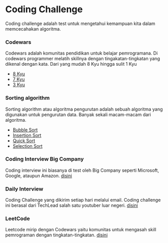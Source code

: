 # Coding Challenge

Coding challenge adalah test untuk mengetahui kemampuan kita dalam memcecahakan algoritma.

### Codewars
Codewars adalah komunitas pendidikan untuk belajar pemrogramana. Di codewars programmer melatih skillnya dengan tingakatan-tingkatan yang dikenal dengan kata. Dari yang mudah 8 Kyu hingga sulit 1 Kyu

* [8 Kyu](https://github.com/kkafi09/coding-challenge/tree/main/codewars/8%20Kyu/)
* [7 Kyu](https://github.com/kkafi09/coding-challenge/tree/main/codewars/7%20Kyu)
* [3 Kyu](https://github.com/kkafi09/coding-challenge/tree/main/codewars/3%20Kyu)

### Sorting algorithm
Sorting algorithm atau algoritma pengurutan adalah sebuah algoritma yang digunakan untuk pengurutan data. Banyak sekali macam-macam dari algoritma.

* [Bubble Sort](https://github.com/kkafi09/coding-challenge/tree/main/algoritma-sorting/bubble-sort)
* [Insertion Sort](https://github.com/kkafi09/coding-challenge/tree/main/algoritma-sorting/insertion-sort)
* [Quick Sort](https://github.com/kkafi09/coding-challenge/tree/main/algoritma-sorting/quick-sort)
* [Selection Sort](https://github.com/kkafi09/coding-challenge/tree/main/algoritma-sorting/selection-sort)

### Coding Interview Big Company
Coding interview ini biasanya di test oleh Big Company seperti Microsoft, Google, ataupun Amazon. [disini](https://github.com/kkafi09/coding-challenge/tree/main/coding-interview-bigcompany)

### Daily Interview
Coding Challenge yang dikirim setiap hari melalui email. Coding challenge ini berasal dari TechLead salah satu youtuber luar negeri. [disini](https://github.com/kkafi09/coding-challenge/tree/main/daily-interview)

### LeetCode
Leetcode mirip dengan Codewars yaitu komunitas untuk mengasah skill pemrograman dengan tingkatan-tingkatan. [disini](https://github.com/kkafi09/coding-challenge/tree/main/leetcode)





